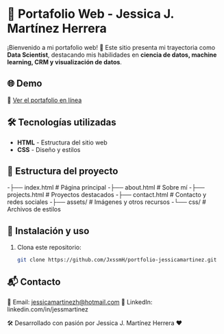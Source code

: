 # 🎨 Portafolio Web - Jessica J. Martínez Herrera  

¡Bienvenido a mi portafolio web! 🚀 Este sitio presenta mi trayectoria como **Data Scientist**, destacando mis habilidades en **ciencia de datos, machine learning, CRM y visualización de datos**.  

## 🌐 Demo  
🔗 [Ver el portafolio en línea](https://jxssmh.github.io/portfolio-jessicamartinez/)  

## 🛠 Tecnologías utilizadas  
- **HTML** - Estructura del sitio web  
- **CSS** - Diseño y estilos  

## 📁 Estructura del proyecto  
-├── index.html # Página principal
-├── about.html # Sobre mí
-├── projects.html # Proyectos destacados
-├── contact.html # Contacto y redes sociales
-├── assets/ # Imágenes y otros recursos
-└── css/ # Archivos de estilos

## 🚀 Instalación y uso  
1. Clona este repositorio:  
   ```bash
   git clone https://github.com/JxssmH/portfolio-jessicamartinez.git

## 📬 Contacto
📩 Email: jessicamartinezh@hotmail.com
🔗 LinkedIn: linkedin.com/in/jessmartinez

🛠 Desarrollado con pasión por Jessica J. Martínez Herrera ❤️
